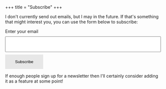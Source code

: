 +++
title = "Subscribe"
+++

I don't currently send out emails, but I may in the future. If that's something that might interest you, you can use the form below to subscribe:

<form
  action="https://buttondown.email/api/emails/embed-subscribe/aussienomics"
  method="post"
  target="popupwindow"
  onsubmit="window.open('https://buttondown.email/aussienomics', 'popupwindow')"
  class="embeddable-buttondown-form"
>
  <label for="bd-email">Enter your email</label>
  <input style="width: 100%;padding: 1rem 2rem;margin: 8px 0;box-sizing: border-box;" type="email" name="email" id="bd-email" />
  <input style="background-color: #e7e7e7; color: black;border: none;padding: 1rem 2rem;text-align: center;text-decoration: none;display: inline-block;" type="submit" value="Subscribe" />
</form>

If enough people sign up for a newsletter then I'll certainly consider adding it as a feature at some point!